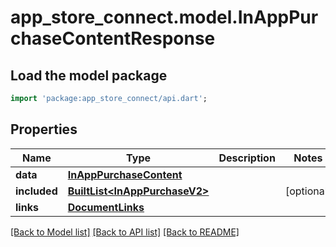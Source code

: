 # app_store_connect.model.InAppPurchaseContentResponse

## Load the model package
```dart
import 'package:app_store_connect/api.dart';
```

## Properties
Name | Type | Description | Notes
------------ | ------------- | ------------- | -------------
**data** | [**InAppPurchaseContent**](InAppPurchaseContent.md) |  | 
**included** | [**BuiltList&lt;InAppPurchaseV2&gt;**](InAppPurchaseV2.md) |  | [optional] 
**links** | [**DocumentLinks**](DocumentLinks.md) |  | 

[[Back to Model list]](../README.md#documentation-for-models) [[Back to API list]](../README.md#documentation-for-api-endpoints) [[Back to README]](../README.md)


